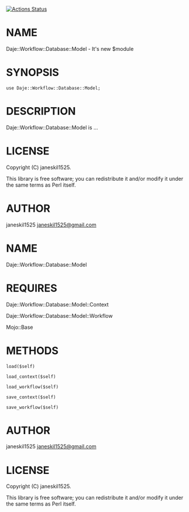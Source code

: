 [![Actions Status](https://github.com/janeskil1525/Daje-Workflow-Database-Model/actions/workflows/test.yml/badge.svg)](https://github.com/janeskil1525/Daje-Workflow-Database-Model/actions)
# NAME

Daje::Workflow::Database::Model - It's new $module

# SYNOPSIS

    use Daje::Workflow::Database::Model;

# DESCRIPTION

Daje::Workflow::Database::Model is ...

# LICENSE

Copyright (C) janeskil1525.

This library is free software; you can redistribute it and/or modify
it under the same terms as Perl itself.

# AUTHOR

janeskil1525 <janeskil1525@gmail.com>

# NAME

Daje::Workflow::Database::Model

# REQUIRES

Daje::Workflow::Database::Model::Context

Daje::Workflow::Database::Model::Workflow

Mojo::Base

# METHODS

    load($self)

    load_context($self)

    load_workflow($self)

    save_context($self)

    save_workflow($self)

# AUTHOR

janeskil1525 <janeskil1525@gmail.com>

# LICENSE

Copyright (C) janeskil1525.

This library is free software; you can redistribute it and/or modify
it under the same terms as Perl itself.
